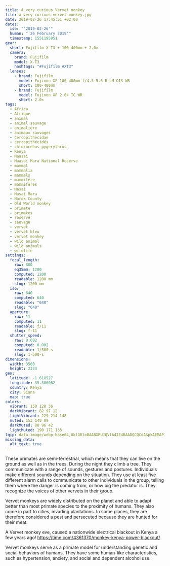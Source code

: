 ```yaml
---
title: A very curious Vervet monkey
file: a-very-curious-vervet-monkey.jpg
date: 2019-02-26 17:45:51 +02:00
dates:
  iso: "'2019-02-26'"
  human: "'26 February 2019'"
  timestamp: 1551195951
gear:
  short: Fujifilm X-T3 + 100-400mm + 2.0×
  camera:
    brand: Fujifilm
    model: X-T3
    hashtags: "#Fujifilm #XT3"
  lenses:
    - brand: Fujifilm
      model: Fujinon XF 100-400mm f/4.5-5.6 R LM OIS WR
      short: 100-400mm
    - brand: Fujifilm
      model: Fujinon XF 2.0× TC WR
      short: 2.0×
tags:
  - Africa
  - Afrique
  - animal
  - animal sauvage
  - animalière
  - animaux sauvages
  - Cercopithecidae
  - cercopithécidés
  - chlorocebus pygerythrus
  - Kenya
  - Maasai
  - Maasai Mara National Reserve
  - mammal
  - mammalia
  - mammals
  - mammifère
  - mammifères
  - Masai
  - Masai Mara
  - Narok County
  - Old World monkey
  - primate
  - primates
  - reserve
  - sauvage
  - vervet
  - vervet bleu
  - vervet monkey
  - wild animal
  - wild animals
  - wildlife
settings:
  focal_length:
    raw: 800
    eq35mm: 1200
    computed: 1200
    readable: 1200 mm
    slug: 1200-mm
  iso:
    raw: 640
    computed: 640
    readable: "640"
    slug: "640"
  aperture:
    raw: 11
    computed: 11
    readable: ƒ/11
    slug: f-11
  shutter_speed:
    raw: 0.002
    computed: 0.002
    readable: 1/500 s
    slug: 1-500-s
dimensions:
  width: 3500
  height: 2333
geo:
  latitude: -1.618527
  longitude: 35.306082
  country: Kenya
  city: Siana
  map: true
colors:
  vibrant: 150 128 36
  darkVibrant: 82 97 12
  lightVibrant: 229 214 148
  muted: 153 140 89
  darkMuted: 88 96 42
  lightMuted: 190 171 135
lqip: data:image/webp;base64,UklGRloBAABXRUJQVlA4IE4BAADQCQCdASpkAEMAP1mQuli4MiY0tR3tUwArCWVtOVu9GPLz3FHm2wHmmMv5sBd67A4GkGS2HIcFS30C8IBlnqQ7DntsfJAmi21cUeaxYtdtevawosHth8AA/p/bitSJAxMeigjGvPZSix5qzJcjg4PdH8FVkPsnRKppaOA8euoH6TYqHMTgtO7Qf8uqn3Nvo6xX/eHZhDHl9zob1o7Dviso01OHsX+iEbByVuj1lt/nu4HHjcZ+X/cTaLwS1mZGV+zE0QybT17Zx6XvB3XMDx9AiztSDG2JrpRcZvfp6/fhKAEAlvaaoOTZrUlOTti9TDDPrWng7B/Cy2zyqy1VwB9eCtsptKvJAh9I3Y8MjL3w5zn1ifyXlSgbPW3sRUamG7z45p1POyT/ZLFrTEouuXzzzTJvlp6U9s/g38BrDzBlvfbBlgxHErey+E2tcQAA
missing_data:
  alt_text: true
---
```


These primates are semi-terrestrial, which means that they can live on the ground as well as in the trees. During the night they climb a tree.  They communicate with a range of sounds, gestures and postures. Individuals make different sounds depending on the situation. They use at least five different alarm calls to communicate to other individuals in the group, telling them where the danger is coming from, or how big the predator is. They recognize the voices of other vervets in their group. 

Vervet monkeys are widely distributed on the planet and able to adapt better than most primate species to the proximity of humans. They also come in part to cities, invading plantations. In some places, they are therefore considered a pest and persecuted because they are hunted for their meat.

A Vervet monkey eve, caused a nationwide electrical blackout in Kenya a few years ago! https://time.com/4361370/monkey-kenya-power-blackout/

Vervet monkeys serve as a primate model for understanding genetic and social behaviors of humans. They have some human-like characteristics, such as hypertension, anxiety, and social and dependent alcohol use.
